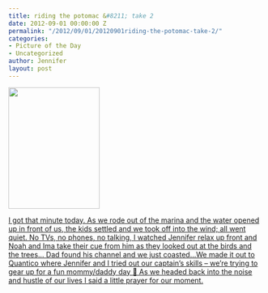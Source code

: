 ```yaml
---
title: riding the potomac &#8211; take 2
date: 2012-09-01 00:00:00 Z
permalink: "/2012/09/01/20120901riding-the-potomac-take-2/"
categories:
- Picture of the Day
- Uncategorized
author: Jennifer
layout: post
---
```


<a rel="attachment wp-att-1783" href="http://static.squarespace.com/static/50db6bb3e4b015296cd43789/50dfa5b1e4b0dc6320e0b5ea/50dfa5f0e4b0dc6320e0bd5e/1356834288705/?format=original"><img title="7909173146_bb294308ee_m-1" height="240" alt="" width="180" class="alignnone size-medium wp-image-1783" src="http://static.squarespace.com/static/50db6bb3e4b015296cd43789/50dfa5b1e4b0dc6320e0b5ea/50dfa5b4e4b0dc6320e0b957/1346538106000/?format=original" /></a>

[I got that minute today. As we rode out of the marina and the water opened up in front of us, the kids settled and we took off into the wind; all went quiet. No TVs, no phones, no talking, I watched Jennifer relax up front and Noah and Ima take their cue from him as they looked out at the birds and the trees&#8230; Dad found his channel and we just coasted&#8230;We made it out to Quantico where Jennifer and I tried out our captain&#8217;s skills &#8211; we&#8217;re trying to gear up for a fun mommy/daddy day 🙂 As we headed back into the noise and hustle of our lives I said a little prayer for our moment.](http://www.flickr.com/photos/jenniferandJennifers_photos/sets/72157630712018682/)

&nbsp;
